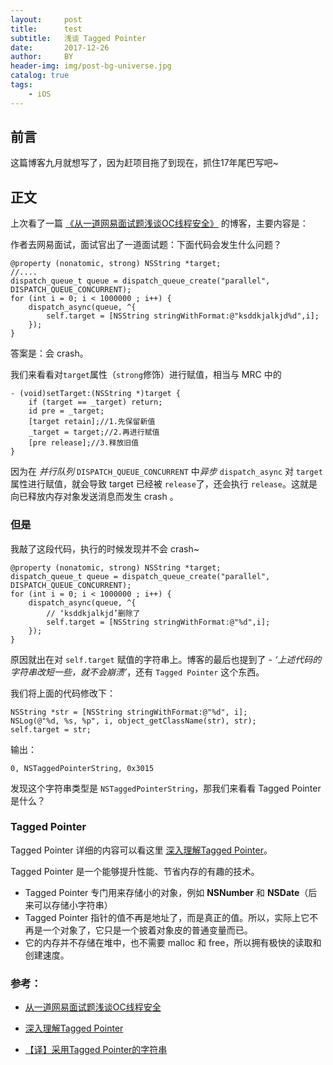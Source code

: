 ```yaml
---
layout:     post
title:      test
subtitle:   浅谈 Tagged Pointer
date:       2017-12-26
author:     BY
header-img: img/post-bg-universe.jpg
catalog: true
tags:
    - iOS
---
```



## 前言

这篇博客九月就想写了，因为赶项目拖了到现在，抓住17年尾巴写吧~


## 正文

上次看了一篇 [《从一道网易面试题浅谈OC线程安全》](https://www.jianshu.com/p/cec2a41aa0e7) 的博客，主要内容是：

作者去网易面试，面试官出了一道面试题：下面代码会发生什么问题？

```objc
@property (nonatomic, strong) NSString *target;
//....
dispatch_queue_t queue = dispatch_queue_create("parallel", DISPATCH_QUEUE_CONCURRENT);
for (int i = 0; i < 1000000 ; i++) {
    dispatch_async(queue, ^{
        self.target = [NSString stringWithFormat:@"ksddkjalkjd%d",i];
    });
}
```

答案是：会 crash。

我们来看看对`target`属性（`strong`修饰）进行赋值，相当与 MRC 中的

```
- (void)setTarget:(NSString *)target {
    if (target == _target) return;
    id pre = _target;
    [target retain];//1.先保留新值
    _target = target;//2.再进行赋值
    [pre release];//3.释放旧值
}
```

因为在 *并行队列* `DISPATCH_QUEUE_CONCURRENT` 中*异步* `dispatch_async` 对 `target`属性进行赋值，就会导致 target 已经被 `release`了，还会执行 `release`。这就是向已释放内存对象发送消息而发生 crash 。


### 但是

我敲了这段代码，执行的时候发现并不会 crash~

```objc
@property (nonatomic, strong) NSString *target;
dispatch_queue_t queue = dispatch_queue_create("parallel", DISPATCH_QUEUE_CONCURRENT);
for (int i = 0; i < 1000000 ; i++) {
    dispatch_async(queue, ^{
    	// ‘ksddkjalkjd’删除了
        self.target = [NSString stringWithFormat:@"%d",i];
    });
}
```

原因就出在对 `self.target` 赋值的字符串上。博客的最后也提到了 - *‘上述代码的字符串改短一些，就不会崩溃’*，还有 `Tagged Pointer` 这个东西。

我们将上面的代码修改下：


```objc
NSString *str = [NSString stringWithFormat:@"%d", i];
NSLog(@"%d, %s, %p", i, object_getClassName(str), str);
self.target = str;
```

输出：

```
0, NSTaggedPointerString, 0x3015
```

发现这个字符串类型是 `NSTaggedPointerString`，那我们来看看 Tagged Pointer 是什么？

### Tagged Pointer

Tagged Pointer 详细的内容可以看这里 [深入理解Tagged Pointer](http://www.infoq.com/cn/articles/deep-understanding-of-tagged-pointer)。

Tagged Pointer 是一个能够提升性能、节省内存的有趣的技术。

- Tagged Pointer 专门用来存储小的对象，例如 **NSNumber** 和 **NSDate**（后来可以存储小字符串）
- Tagged Pointer 指针的值不再是地址了，而是真正的值。所以，实际上它不再是一个对象了，它只是一个披着对象皮的普通变量而已。
- 它的内存并不存储在堆中，也不需要 malloc 和 free，所以拥有极快的读取和创建速度。




### 参考：

- [从一道网易面试题浅谈OC线程安全](https://www.jianshu.com/p/cec2a41aa0e7)

- [深入理解Tagged Pointer](http://www.infoq.com/cn/articles/deep-understanding-of-tagged-pointer)

- [【译】采用Tagged Pointer的字符串](http://www.cocoachina.com/ios/20150918/13449.html)

